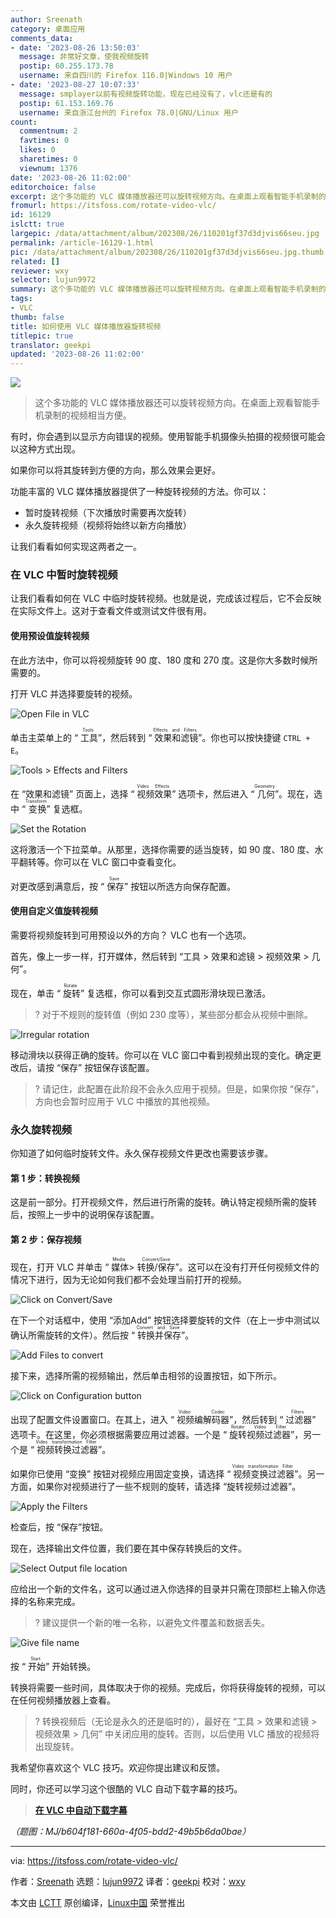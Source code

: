 ```yaml
---
author: Sreenath
category: 桌面应用
comments_data:
- date: '2023-08-26 13:50:03'
  message: 非常好文章，使我视频旋转
  postip: 60.255.173.78
  username: 来自四川的 Firefox 116.0|Windows 10 用户
- date: '2023-08-27 10:07:33'
  message: smplayer以前有视频旋转功能，现在已经没有了，vlc还是有的
  postip: 61.153.169.76
  username: 来自浙江台州的 Firefox 78.0|GNU/Linux 用户
count:
  commentnum: 2
  favtimes: 0
  likes: 0
  sharetimes: 0
  viewnum: 1376
date: '2023-08-26 11:02:00'
editorchoice: false
excerpt: 这个多功能的 VLC 媒体播放器还可以旋转视频方向。在桌面上观看智能手机录制的视频相当方便。
fromurl: https://itsfoss.com/rotate-video-vlc/
id: 16129
islctt: true
largepic: /data/attachment/album/202308/26/110201gf37d3djvis66seu.jpg
permalink: /article-16129-1.html
pic: /data/attachment/album/202308/26/110201gf37d3djvis66seu.jpg.thumb.jpg
related: []
reviewer: wxy
selector: lujun9972
summary: 这个多功能的 VLC 媒体播放器还可以旋转视频方向。在桌面上观看智能手机录制的视频相当方便。
tags:
- VLC
thumb: false
title: 如何使用 VLC 媒体播放器旋转视频
titlepic: true
translator: geekpi
updated: '2023-08-26 11:02:00'
---
```


![](/data/attachment/album/202308/26/110201gf37d3djvis66seu.jpg)



> 
> 这个多功能的 VLC 媒体播放器还可以旋转视频方向。在桌面上观看智能手机录制的视频相当方便。
> 
> 
> 


有时，你会遇到以显示方向错误的视频。使用智能手机摄像头拍摄的视频很可能会以这种方式出现。


如果你可以将其旋转到方便的方向，那么效果会更好。


功能丰富的 VLC 媒体播放器提供了一种旋转视频的方法。你可以：


* 暂时旋转视频（下次播放时需要再次旋转）
* 永久旋转视频（视频将始终以新方向播放）


让我们看看如何实现这两者之一。


### 在 VLC 中暂时旋转视频


让我们看看如何在 VLC 中临时旋转视频。也就是说，完成该过程后，它不会反映在实际文件上。这对于查看文件或测试文件很有用。


#### 使用预设值旋转视频


在此方法中，你可以将视频旋转 90 度、180 度和 270 度。这是你大多数时候所需要的。


打开 VLC 并选择要旋转的视频。


![Open File in VLC](/data/attachment/album/202308/26/110235cz6j63qf66lfbzmf.png)


单击主菜单上的 “<ruby> 工具 <rt>  Tools </rt></ruby>”，然后转到 “<ruby> 效果和滤镜 <rt>  Effects and Filters </rt></ruby>”。你也可以按快捷键 `CTRL + E`。


![Tools > Effects and Filters](/data/attachment/album/202308/26/110235g9b40ux4ukvia0r8.png)


在 “效果和滤镜” 页面上，选择 “<ruby> 视频效果 <rt>  Video Effects </rt></ruby>” 选项卡，然后进入 “<ruby> 几何 <rt>  Geometry </rt></ruby>”。现在，选中 “<ruby> 变换 <rt>  Transform </rt></ruby>” 复选框。


![Set the Rotation](/data/attachment/album/202308/26/110236gmn5ou2ijwg56z5x.png)


这将激活一个下拉菜单。从那里，选择你需要的适当旋转，如 90 度、180 度、水平翻转等。你可以在 VLC 窗口中查看变化。


对更改感到满意后，按 “<ruby> 保存 <rt>  Save </rt></ruby>” 按钮以所选方向保存配置。


#### 使用自定义值旋转视频


需要将视频旋转到可用预设以外的方向？ VLC 也有一个选项。


首先，像上一步一样，打开媒体，然后转到 “工具 > 效果和滤镜 > 视频效果 > 几何”。


现在，单击 “<ruby> 旋转 <rt>  Rotate </rt></ruby>” 复选框，你可以看到交互式圆形滑块现已激活。



> 
> ? 对于不规则的旋转值（例如 230 度等），某些部分都会从视频中删除。
> 
> 
> 


![Irregular rotation](/data/attachment/album/202308/26/110236m3yrf8fz909mq8zn.png)


移动滑块以获得正确的旋转。你可以在 VLC 窗口中看到视频出现的变化。确定更改后，请按 “保存” 按钮保存该配置。



> 
> ? 请记住，此配置在此阶段不会永久应用于视频。但是，如果你按 “保存”，方向也会暂时应用于 VLC 中播放的其他视频。
> 
> 
> 


### 永久旋转视频


你知道了如何临时旋转文件。永久保存视频文件更改也需要该步骤。


#### 第 1 步：转换视频


这是前一部分。打开视频文件，然后进行所需的旋转。确认特定视频所需的旋转后，按照上一步中的说明保存该配置。


#### 第 2 步：保存视频


现在，打开 VLC 并单击 “<ruby> 媒体 <rt>  Media </rt></ruby> > <ruby> 转换/保存 <rt>  Convert/Save </rt></ruby>”。这可以在没有打开任何视频文件的情况下进行，因为无论如何我们都不会处理当前打开的视频。


![Click on Convert/Save](/data/attachment/album/202308/26/110237mei08jg4408g3kz4.png)


在下一个对话框中，使用 “添加Add” 按钮选择要旋转的文件（在上一步中测试以确认所需旋转的文件）。然后按 “<ruby> 转换并保存 <rt>  Convert and Save </rt></ruby>”。


![Add Files to convert](/data/attachment/album/202308/26/110237bd17y0fbfpy717rb.png)


接下来，选择所需的视频输出，然后单击相邻的设置按钮，如下所示。


![Click on Configuration button](/data/attachment/album/202308/26/110237i9qzrjs39frebyj3.png)


出现了配置文件设置窗口。在其上，进入 “<ruby> 视频编解码器 <rt>  Video Codec </rt></ruby>”，然后转到 “<ruby> 过滤器 <rt>  Filters </rt></ruby>” 选项卡。在这里，你必须根据需要应用过滤器。一个是 “<ruby> 旋转视频过滤器 <rt>  Rotate Video Filter </rt></ruby>”，另一个是 “<ruby> 视频转换过滤器 <rt>  Video transformation Filter </rt></ruby>”。


如果你已使用 “变换” 按钮对视频应用固定变换，请选择 “<ruby> 视频变换过滤器 <rt>  Video transformation Filter </rt></ruby>”。另一方面，如果你对视频进行了一些不规则的旋转，请选择 “旋转视频过滤器”。


![Apply the Filters](/data/attachment/album/202308/26/110238ijd1fjqbear00b94.png)


检查后，按 “保存”按钮。


现在，选择输出文件位置，我们要在其中保存转换后的文件。


![Select Output file location](/data/attachment/album/202308/26/110238bgxpigo2ne1coe4r.png)


应给出一个新的文件名，这可以通过进入你选择的目录并只需在顶部栏上输入你选择的名称来完成。



> 
> ? 建议提供一个新的唯一名称，以避免文件覆盖和数据丢失。
> 
> 
> 


![Give file name](/data/attachment/album/202308/26/110239tkswfog3wsk2kg9j.png)


按 “<ruby> 开始 <rt>  Start </rt></ruby>” 开始转换。


转换将需要一些时间，具体取决于你的视频。完成后，你将获得旋转的视频，可以在任何视频播放器上查看。



> 
> ? 转换视频后（无论是永久的还是临时的），最好在 “工具 > 效果和滤镜 > 视频效果 > 几何” 中关闭应用的旋转。否则，以后使用 VLC 播放的视频将出现旋转。
> 
> 
> 


我希望你喜欢这个 VLC 技巧。欢迎你提出建议和反馈。


同时，你还可以学习这个很酷的 VLC 自动下载字幕的技巧。



> 
> **[在 VLC 中自动下载字幕](https://itsfoss.com/download-subtitles-automatically-vlc-media-player-ubuntu/)**
> 
> 
> 


*（题图：MJ/b604f181-660a-4f05-bdd2-49b5b6da0bae）*




---


via: <https://itsfoss.com/rotate-video-vlc/>


作者：[Sreenath](https://itsfoss.com/author/sreenath/) 选题：[lujun9972](https://github.com/lujun9972) 译者：[geekpi](https://github.com/geekpi) 校对：[wxy](https://github.com/wxy)


本文由 [LCTT](https://github.com/LCTT/TranslateProject) 原创编译，[Linux中国](https://linux.cn/) 荣誉推出
